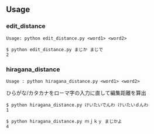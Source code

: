 ## Usage

### edit_distance
```
Usage: python edit_distance.py <word1> <word2>
```

```
$ python edit_distance.py まじか まじで
2
```

### hiragana_distance

```
Usage : python hiragana_distance.py <word1> <word2>
```
ひらがな/カタカナをローマ字の入力に直して編集距離を算出

```
$ python hiragana_distance.py けいたいでんわ けいたいｄんわ
1

$ python hiragana_distance.py ｍｊｋｙ まじかよ
4
```